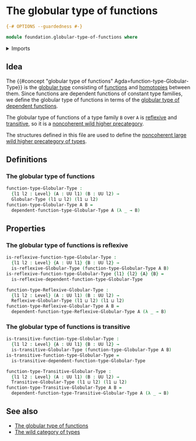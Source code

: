 # The globular type of functions

```agda
{-# OPTIONS --guardedness #-}

module foundation.globular-type-of-functions where
```

<details><summary>Imports</summary>

```agda
open import foundation.globular-type-of-dependent-functions
open import foundation.universe-levels

open import foundation-core.homotopies

open import structured-types.globular-types
open import structured-types.reflexive-globular-types
open import structured-types.transitive-globular-types
```

</details>

## Idea

The
{{#concept "globular type of functions" Agda=function-type-Globular-Type}} is the [globular type](structured-types.globular-types.md) consisting of [functions](foundation.function-types.md) and [homotopies](foundation-core.homotopies.md) between them. Since functions are dependent functions of constant type families, we define the globular type of functions in terms of the [globular type of dependent functions](foundation.globular-type-of-dependent-functions.md).

The globular type of functions of a type family `B` over `A` is [reflexive](structured-types.reflexive-globular-types.md) and [transitive](structured-types.transitive-globular-types.md), so it is a [noncoherent wild higher precategory](wild-category-theory.noncoherent-wild-higher-precategories.md).

The structures defined in this file are used to define the [noncoherent large wild higher precategory of types](foundation.wild-category-of-types.md).

## Definitions

### The globular type of functions

```agda
function-type-Globular-Type :
  {l1 l2 : Level} (A : UU l1) (B : UU l2) →
  Globular-Type (l1 ⊔ l2) (l1 ⊔ l2)
function-type-Globular-Type A B =
  dependent-function-type-Globular-Type A (λ _ → B)
```

## Properties

### The globular type of functions is reflexive

```agda
is-reflexive-function-type-Globular-Type :
  {l1 l2 : Level} {A : UU l1} {B : UU l2} →
  is-reflexive-Globular-Type (function-type-Globular-Type A B)
is-reflexive-function-type-Globular-Type {l1} {l2} {A} {B} =
  is-reflexive-dependent-function-type-Globular-Type

function-type-Reflexive-Globular-Type :
  {l1 l2 : Level} (A : UU l1) (B : UU l2) →
  Reflexive-Globular-Type (l1 ⊔ l2) (l1 ⊔ l2)
function-type-Reflexive-Globular-Type A B =
  dependent-function-type-Reflexive-Globular-Type A (λ _ → B)
```

### The globular type of functions is transitive

```agda
is-transitive-function-type-Globular-Type :
  {l1 l2 : Level} {A : UU l1} {B : UU l2} →
  is-transitive-Globular-Type (function-type-Globular-Type A B)
is-transitive-function-type-Globular-Type =
  is-transitive-dependent-function-type-Globular-Type

function-type-Transitive-Globular-Type :
  {l1 l2 : Level} (A : UU l1) (B : UU l2) →
  Transitive-Globular-Type (l1 ⊔ l2) (l1 ⊔ l2)
function-type-Transitive-Globular-Type A B =
  dependent-function-type-Transitive-Globular-Type A (λ _ → B)
```

## See also

- [The globular type of functions](foundation.globular-type-of-functions.md)
- [The wild category of types](foundation.wild-category-of-types.md)
